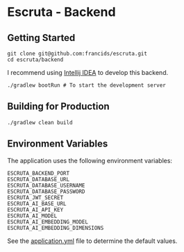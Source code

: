 # Escruta - Backend

## Getting Started

```shell
git clone git@github.com:francids/escruta.git
cd escruta/backend
```

I recommend using [Intellij IDEA](https://www.jetbrains.com/idea/) to develop this backend.

```shell
./gradlew bootRun # To start the development server
```

## Building for Production

```shell
./gradlew clean build
```

## Environment Variables

The application uses the following environment variables:

```shell
ESCRUTA_BACKEND_PORT
ESCRUTA_DATABASE_URL
ESCRUTA_DATABASE_USERNAME
ESCRUTA_DATABASE_PASSWORD
ESCRUTA_JWT_SECRET
ESCRUTA_AI_BASE_URL
ESCRUTA_AI_API_KEY
ESCRUTA_AI_MODEL
ESCRUTA_AI_EMBEDDING_MODEL
ESCRUTA_AI_EMBEDDING_DIMENSIONS
```

See the [application.yml](./src/main/resources/application.yml) file to determine the default values.
